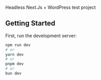 Headless Next.Js + WordPress test project

## Getting Started

First, run the development server:

```bash
npm run dev
# or
yarn dev
# or
pnpm dev
# or
bun dev
```
